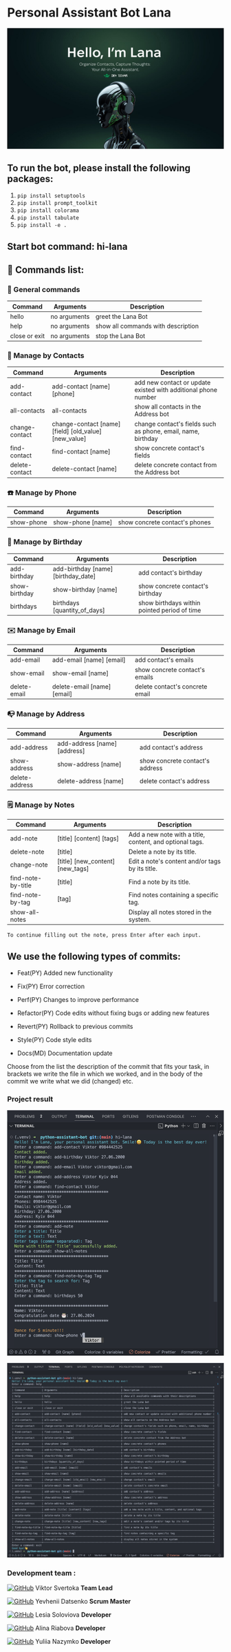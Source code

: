 # Personal Assistant Bot Lana

![Results](./assets/lana.jpg)

## To run the bot, please install the following packages:

1. `pip install setuptools`
2. `pip install prompt_toolkit`
3. `pip install colorama`
4. `pip install tabulate`
5. `pip install -e .`

## Start bot command: hi-lana

## 📴 Commands list:

### 🔅 General commands

| Command       | Arguments    | Description                        |
| ------------- | ------------ | ---------------------------------- |
| hello         | no arguments | greet the Lana Bot                 |
| help          | no arguments | show all commands with description |
| close or exit | no arguments | stop the Lana Bot                  |

### 🙍 Manage by Contacts

| Command        | Arguments                                             | Description                                                    |
| -------------- | ----------------------------------------------------- | -------------------------------------------------------------- |
| add-contact    | add-contact [name] [phone]                            | add new contact or update existed with additional phone number |
| all-contacts   | all-contacts                                          | show all contacts in the Address bot                           |
| change-contact | change-contact [name] [field] [old_value] [new_value] | change contact's fields such as phone, email, name, birthday   |
| find-contact   | find-contact [name]                                   | show concrete contact's fields                                 |
| delete-contact | delete-contact [name]                                 | delete concrete contact from the Address bot                   |

### ☎️ Manage by Phone

| Command    | Arguments         | Description                    |
| ---------- | ----------------- | ------------------------------ |
| show-phone | show-phone [name] | show concrete contact's phones |

### 🎂 Manage by Birthday

| Command       | Arguments                           | Description                                  |
| ------------- | ----------------------------------- | -------------------------------------------- |
| add-birthday  | add-birthday [name] [birthday_date] | add contact's birthday                       |
| show-birthday | show-birthday [name]                | show concrete contact's birthday             |
| birthdays     | birthdays [quantity_of_days]        | show birthdays within pointed period of time |

### ✉️ Manage by Email

| Command      | Arguments                   | Description                     |
| ------------ | --------------------------- | ------------------------------- |
| add-email    | add-email [name] [email]    | add contact's emails            |
| show-email   | show-email [name]           | show concrete contact's emails  |
| delete-email | delete-email [name] [email] | delete contact's concrete email |

### 📭 Manage by Address

| Command        | Arguments                    | Description                     |
| -------------- | ---------------------------- | ------------------------------- |
| add-address    | add-address [name] [address] | add contact's address           |
| show-address   | show-address [name]          | show concrete contact's address |
| delete-address | delete-address [name]        | delete contact's address        |

### 🗒️ Manage by Notes

| Command            | Arguments                        | Description                                              |
| ------------------ | -------------------------------- | -------------------------------------------------------- |
| add-note           | [title] [content] [tags]         | Add a new note with a title, content, and optional tags. |
| delete-note        | [title]                          | Delete a note by its title.                              |
| change-note        | [title] [new_content] [new_tags] | Edit a note's content and/or tags by its title.          |
| find-note-by-title | [title]                          | Find a note by its title.                                |
| find-note-by-tag   | [tag]                            | Find notes containing a specific tag.                    |
| show-all-notes     |                                  | Display all notes stored in the system.                  |

`To continue filling out the note, press Enter after each input.`

## We use the following types of commits:

- Feat(PY) Added new functionality

- Fix(PY) Error correction

- Perf(PY) Changes to improve performance

- Refactor(PY) Code edits without fixing bugs or adding new features

- Revert(PY) Rollback to previous commits

- Style(PY) Code style edits

- Docs(MD) Documentation update

Choose from the list the description of the commit that fits your task, in brackets we write the file in which we worked, and in the body of the commit we write what we did (changed) etc.

### Project result

![Results](./assets/screen_01.png)

![Results](./assets/screen_02.png)

### Development team :

[![GitHub](https://img.shields.io/badge/GitHub-100000?style=for-the-badge&logo=github&logoColor=white)](https://github.com/ViktorSvertoka)
Viktor Svertoka **Team Lead**

[![GitHub](https://img.shields.io/badge/GitHub-100000?style=for-the-badge&logo=github&logoColor=white)](https://github.com/yevheniidatsenko)
Yevhenii Datsenko **Scrum Master**

[![GitHub](https://img.shields.io/badge/GitHub-100000?style=for-the-badge&logo=github&logoColor=white)](https://github.com/LesiaUKR)
Lesia Soloviova **Developer**

[![GitHub](https://img.shields.io/badge/GitHub-100000?style=for-the-badge&logo=github&logoColor=white)](https://github.com/AlinaRyabova)
Alina Riabova **Developer**

[![GitHub](https://img.shields.io/badge/GitHub-100000?style=for-the-badge&logo=github&logoColor=white)](https://github.com/YNazymko12)
Yuliia Nazymko **Developer**
